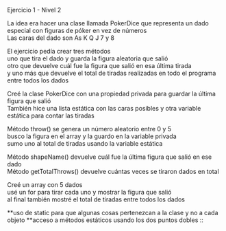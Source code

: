 Ejercicio 1 - Nivel 2

La idea era hacer una clase llamada PokerDice que representa un dado especial con figuras de póker en vez de números  
Las caras del dado son As K Q J 7 y 8

El ejercicio pedía crear tres métodos  
uno que tira el dado y guarda la figura aleatoria que salió  
otro que devuelve cuál fue la figura que salió en esa última tirada  
y uno más que devuelve el total de tiradas realizadas en todo el programa entre todos los dados

Creé la clase PokerDice con una propiedad privada para guardar la última figura que salió  
También hice una lista estática con las caras posibles y otra variable estática para contar las tiradas

Método throw() se genera un número aleatorio entre 0 y 5  
busco la figura en el array y la guardo en la variable privada  
sumo uno al total de tiradas usando la variable estática

Método shapeName() devuelve cuál fue la última figura que salió en ese dado  
Método getTotalThrows() devuelve cuántas veces se tiraron dados en total

Creé un array con 5 dados  
usé un for para tirar cada uno y mostrar la figura que salió  
al final también mostré el total de tiradas entre todos los dados

**uso de static para que algunas cosas pertenezcan a la clase y no a cada objeto
**acceso a métodos estáticos usando los dos puntos dobles ::